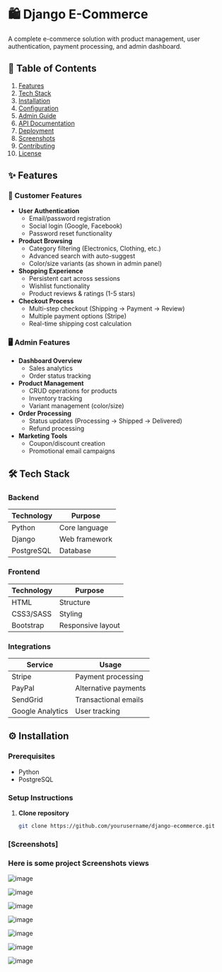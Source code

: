 # 🛍️ Django E-Commerce 

A complete e-commerce solution with product management, user authentication, payment processing, and admin dashboard.


## 📌 Table of Contents
1. [Features](#-features)
2. [Tech Stack](#-tech-stack)
3. [Installation](#-installation)
4. [Configuration](#-configuration)
5. [Admin Guide](#-admin-guide)
6. [API Documentation](#-api-documentation)
7. [Deployment](#-deployment)
8. [Screenshots](#-screenshots)
9. [Contributing](#-contributing)
10. [License](#-license)

## ✨ Features

### 🛒 Customer Features
- **User Authentication**
  - Email/password registration
  - Social login (Google, Facebook)
  - Password reset functionality
- **Product Browsing**
  - Category filtering (Electronics, Clothing, etc.)
  - Advanced search with auto-suggest
  - Color/size variants (as shown in admin panel)
- **Shopping Experience**
  - Persistent cart across sessions
  - Wishlist functionality
  - Product reviews & ratings (1-5 stars)
- **Checkout Process**
  - Multi-step checkout (Shipping → Payment → Review)
  - Multiple payment options (Stripe)
  - Real-time shipping cost calculation

### 🖥️ Admin Features
- **Dashboard Overview**
  - Sales analytics
  - Order status tracking
- **Product Management**
  - CRUD operations for products
  - Inventory tracking
  - Variant management (color/size)
- **Order Processing**
  - Status updates (Processing → Shipped → Delivered)
  - Refund processing
- **Marketing Tools**
  - Coupon/discount creation
  - Promotional email campaigns

## 🛠 Tech Stack

### Backend
| Technology | Purpose |
|------------|---------|
| Python  | Core language |
| Django  | Web framework |
| PostgreSQL | Database |

### Frontend
| Technology | Purpose |
|------------|---------|
| HTML | Structure |
| CSS3/SASS | Styling |
| Bootstrap | Responsive layout |

### Integrations
| Service | Usage |
|---------|-------|
| Stripe | Payment processing |
| PayPal | Alternative payments |
| SendGrid | Transactional emails |
| Google Analytics | User tracking |

## ⚙ Installation

### Prerequisites
- Python
- PostgreSQL

### Setup Instructions

1. **Clone repository**
   ```bash
   git clone https://github.com/yourusername/django-ecommerce.git

###   [Screenshots]

  ### Here is some project Screenshots views

   ![image](https://github.com/user-attachments/assets/bb2032c8-e1b1-470b-a32a-b3b30536f929)

   ![image](https://github.com/user-attachments/assets/251d03a5-0830-4251-8dc8-e2f951f2824f)

   ![image](https://github.com/user-attachments/assets/4494022d-2714-4eaa-9c03-71bb0a970fd4)

   ![image](https://github.com/user-attachments/assets/d9363372-27d7-4c98-bd94-b6c86f0979cf)

   ![image](https://github.com/user-attachments/assets/580d8b9e-1a69-47cb-99ee-28a6e42e0767)


   ![image](https://github.com/user-attachments/assets/31102e73-846f-406d-b5fa-f9663c3a07ce)

   ![image](https://github.com/user-attachments/assets/26efbf87-646d-44bc-a054-cc462288807d)






